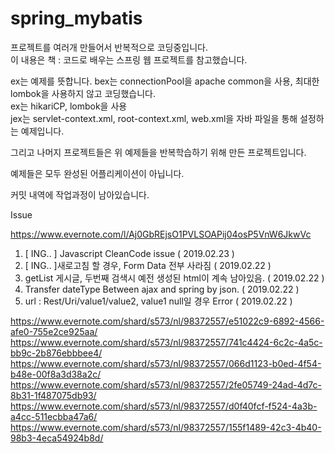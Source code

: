 # spring_mybatis

프로젝트를 여러개 만들어서 반복적으로 코딩중입니다.<br/>
이 내용은 책 : 코드로 배우는 스프링 웹 프로젝트를 참고했습니다.

ex는 예제를 뜻합니다.
bex는 connectionPool을 apache common을 사용, 최대한 lombok을 사용하지 않고 코딩했습니다.<br/>
ex는 hikariCP, lombok을 사용<br/>
jex는 servlet-context.xml, root-context.xml, web.xml을 자바 파일을 통해 설정하는 예제입니다.<br/>

그리고 나머지 프로젝트들은 위 예제들을 반복학습하기 위해 만든 프로젝트입니다.

예제들은 모두 완성된 어플리케이션이 아닙니다.

커밋 내역에 작업과정이 남아있습니다.



Issue

https://www.evernote.com/l/Aj0GbREjsO1PVLSOAPij04osP5VnW6JkwVc

1. [ ING.. ] Javascript CleanCode issue ( 2019.02.23 )
2. [ ING.. ]새로고침 할 경우, Form Data 전부 사라짐 ( 2019.02.22 )
3. getList 게시글, 두번째 검색시 예전 생성된 html이 계속 남아있음. ( 2019.02.22 )
4. Transfer dateType Between ajax and spring by json. ( 2019.02.22 )
5. url : Rest/Uri/value1/value2, value1 null일 경우 Error ( 2019.02.22 )

https://www.evernote.com/shard/s573/nl/98372557/e51022c9-6892-4566-afe0-755e2ce925aa/
https://www.evernote.com/shard/s573/nl/98372557/741c4424-6c2c-4a5c-bb9c-2b876ebbbee4/
https://www.evernote.com/shard/s573/nl/98372557/066d1123-b0ed-4f54-b48e-00f8a3d38a2c/
https://www.evernote.com/shard/s573/nl/98372557/2fe05749-24ad-4d7c-8b31-1f487075db93/
https://www.evernote.com/shard/s573/nl/98372557/d0f40fcf-f524-4a3b-a4cc-511ecbba47a6/
https://www.evernote.com/shard/s573/nl/98372557/155f1489-42c3-4b40-98b3-4eca54924b8d/
